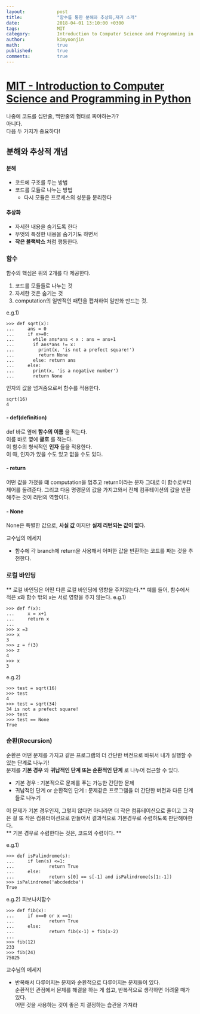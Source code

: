 ```yaml
---
layout:            post
title:             "함수를 통한 분해와 추상화,재귀 소개"
date:              2018-04-01 13:10:00 +0300
tags:              MIT
category:          Introduction to Computer Science and Programming in Python
author:            kimyoonjin
math:              true
published:         true
comments:          true
---
```

# [MIT - Introduction to Computer Science and Programming in Python](https://www.inflearn.com/course/mit-%EA%B3%B5%EA%B0%9C%EA%B0%95%EC%A2%8C-python/)  

나중에 코드를 십만줄, 백만줄의 형태로 짜야하는가?  
아니다.  
다음 두 가지가 중요하다!
## 분해와 추상적 개념
#### 분해
- 코드에 구조를 두는 방법
- 코드를 모듈로 나누는 방법
  - 다시 모듈은 프로세스의 성분을 분리한다

#### 추상화
- 자세한 내용을 숨기도록 한다
- 무엇의 특정한 내용을 숨기기도 하면서
- **작은 블랙박스** 처럼 행동한다.

### 함수
함수의 핵심은 위의 2개를 다 제공한다.
1. 코드를 모듈들로 나누는 것
2. 자세한 것은 숨기는 것
3. computation의 일반적인 패턴을 캡쳐하여 일반화 만드는 것.

e.g.1)
```
>>> def sqrt(x):
...     ans = 0
...     if x>=0:
...       while ans*ans < x : ans = ans+1
...       if ans*ans != x:
...         print(x, 'is not a prefect square!')
...         return None
...       else: return ans
...     else:
...       print(x, 'is a negative number')
...       return None

```
인자의 값을 넘겨줌으로써 함수를 적용한다.
```
sqrt(16)
4
```
#### - def(definition)
def 바로 옆에 **함수의 이름** 을 적는다.  
이름 바로 옆에 **괄호** 를 적는다.  
이 함수의 형식적인 **인자** 들을 적용한다.  
이 때, 인자가 있을 수도 있고 없을 수도 있다.
#### - return
어떤 값을 가졌을 떄 computation을 멈추고 return이라는 문자 그대로 이 함수로부터 제어를 돌려준다.
그리고 다음 명령문의 값을 가지고와서 전체 컴퓨테이션의 값을 반환해주는 것이 리턴의 역할이다.
#### - None
None은 특별한 값으로, **사실 값** 이지만 **실제 리턴되는 값이 없다.**

교수님의 메세지
- 함수에 각 branch에 return을 사용해서 어떠한 값을 반환하는 코드를 짜는 것을 추천한다.

### 로컬 바인딩
** 로컬 바인딩은 어떤 다른 로컬 바인딩에 영향을 주지않는다.**  예를 들어, 함수에서 적은 x와 함수 밖의 x는 서로 영향을 주지 않는다.
e.g.1)
```
>>> def f(x):
...     x = x+1
...     return x
...
>>> x =3
>>> x
3
>>> z = f(3)
>>> z
4
>>> x
3
```
e.g.2)
```
>>> test = sqrt(16)
>>> test
4
>>> test = sqrt(34)
34 is not a prefect square!
>>> test
>>> test == None
True
```
### 순환(Recursion)
순환은 어떤 문제를 가지고 같은 프로그램의 더 간단한 버전으로 바꿔서 내가 실행할 수 있는 단계로 나누기!  
문제를 **기본 경우** 와 **귀납적인 단계 또는 순환적인 단계** 로 나누어 접근할 수 있다.
- 기본 경우 : 기본적으로 문제를 푸는 가능한 간단한 문제  
- 귀납적인 단계 or 순환적인 단계 : 문제같은 프로그램을 더 간단한 버전과 다른 단계들로 나누기

이 문제가 기본 경우인지, 그렇지 않다면 아니라면 더 작은 컴퓨테이션으로 줄이고 그 작은 걸 또 작은 컴퓨터이션으로 만들어서 결과적으로 기본경우로 수렴하도록 판단해야한다.  
** 기본 경우로 수렴한다는 것은, 코드의 수렴이다. **

e.g.1)
```
>>> def isPalindrome(s):
...     if len(s) <=1:
...             return True
...     else:
...             return s[0] == s[-1] and isPalindrome(s[1:-1])
>>> isPalindrome('abcdedcba')
True
```
e.g.2) 피보나치함수
```
>>> def fib(x):
...     if x==0 or x ==1:
...             return True
...     else:
...             return fib(x-1) + fib(x-2)
...
>>> fib(12)
233
>>> fib(24)
75025
```
교수님의 메세지
- 반복해서 다루어지는 문제와 순환적으로 다루어지는 문제들이 있다.  
순환적인 관점에서 문제를 해결을 하는 게 쉽고, 반복적으로 생각하면 어려울 때가 있다.  
어떤 것을 사용하는 것이 좋은 지 결정하는 습관을 가져라

